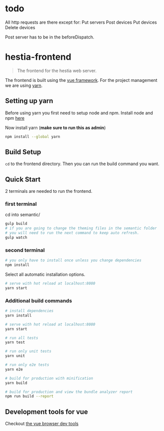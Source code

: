 # todo
All http requests are there except for:
Put servers
Post devices
Put devices
Delete devices

Post server has to be in the beforeDispatch.



# hestia-frontend

> The frontend for the hestia web server.

The frontend is built using the [vue framework](http://vuejs.org). For the project management we are using [yarn](http://yarnpkg.com).

## Setting up yarn

Before using yarn you first need to setup node and npm. Install node and npm [here](https://nodejs.org/en/download/package-manager/#debian-and-ubuntu-based-linux-distributions)

Now install yarn (**make sure to run this as admin**)
```bash
npm install --global yarn
```

## Build Setup
`cd` to the frontend directory. Then you can run the build command you want.

## Quick Start
2 terminals are needed to run the frontend.

### first terminal
cd into semantic/
```bash
gulp build
# if you are going to change the theming files in the semantic folder
# you will need to run the next command to keep auto refresh.
gulp watch
```

### second terminal
```bash
# you only have to install once unless you change dependencies
npm install
```
Select all automatic installation options.
```bash
# serve with hot reload at localhost:8080
yarn start
```

### Additional build commands
```bash
# install dependencies
yarn install

# serve with hot reload at localhost:8080
yarn start

# run all tests
yarn test

# run only unit tests
yarn unit

# run only e2e tests
yarn e2e

# build for production with minification
yarn build

# build for production and view the bundle analyzer report
npm run build --report
```

## Development tools for vue
Checkout [the vue browser dev tools](https://github.com/vuejs/vue-devtools)
